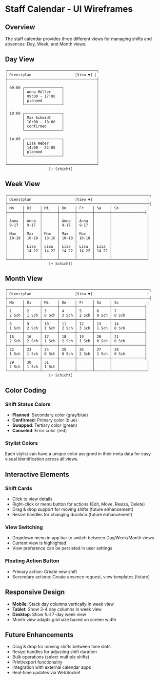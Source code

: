 # Staff Calendar - UI Wireframes

## Overview

The staff calendar provides three different views for managing shifts and absences: Day, Week, and Month views.

## Day View

```
┌─────────────────────────────────────────┐
│ Dienstplan                    [View ▼] │
├─────────────────────────────────────────┤
│                                         │
│ 09:00 ┌─────────────────┐               │
│       │ Anna Müller     │               │
│       │ 09:00 - 17:00   │               │
│       │ planned         │               │
│       └─────────────────┘               │
│                                         │
│ 10:00 ┌─────────────────┐               │
│       │ Max Schmidt     │               │
│       │ 10:00 - 18:00   │               │
│       │ confirmed       │               │
│       └─────────────────┘               │
│                                         │
│ 14:00 ┌─────────────────┐               │
│       │ Lisa Weber      │               │
│       │ 14:00 - 22:00   │               │
│       │ planned         │               │
│       └─────────────────┘               │
│                                         │
└─────────────────────────────────────────┘
                    [+ Schicht]
```

## Week View

```
┌─────────────────────────────────────────────────────────────────┐
│ Dienstplan                    [View ▼]                         │
├─────────────────────────────────────────────────────────────────┤
│ Mo    │ Di    │ Mi    │ Do    │ Fr    │ Sa    │ So             │
├───────┼───────┼───────┼───────┼───────┼───────┼───────────────┤
│       │       │       │       │       │       │                │
│ Anna  │ Anna  │       │ Anna  │ Anna  │       │                │
│ 9-17  │ 9-17  │       │ 9-17  │ 9-17  │       │                │
│       │       │       │       │       │       │                │
│ Max   │ Max   │ Max   │ Max   │ Max   │       │                │
│ 10-18 │ 10-18 │ 10-18 │ 10-18 │ 10-18 │       │                │
│       │       │       │       │       │       │                │
│       │ Lisa  │ Lisa  │ Lisa  │ Lisa  │ Lisa  │                │
│       │ 14-22 │ 14-22 │ 14-22 │ 14-22 │ 14-22 │                │
│       │       │       │       │       │       │                │
└───────┴───────┴───────┴───────┴───────┴───────┴────────────────┘
                    [+ Schicht]
```

## Month View

```
┌─────────────────────────────────────────────────────────────────┐
│ Dienstplan                    [View ▼]                         │
├─────────────────────────────────────────────────────────────────┤
│ Mo    │ Di    │ Mi    │ Do    │ Fr    │ Sa    │ So             │
├───────┼───────┼───────┼───────┼───────┼───────┼───────────────┤
│ 1     │ 2     │ 3     │ 4     │ 5     │ 6     │ 7             │
│ 2 Sch │ 1 Sch │ 0 Sch │ 3 Sch │ 2 Sch │ 0 Sch │ 0 Sch         │
├───────┼───────┼───────┼───────┼───────┼───────┼───────────────┤
│ 8     │ 9     │ 10    │ 11    │ 12    │ 13    │ 14            │
│ 1 Sch │ 2 Sch │ 1 Sch │ 2 Sch │ 3 Sch │ 1 Sch │ 0 Sch         │
├───────┼───────┼───────┼───────┼───────┼───────┼───────────────┤
│ 15    │ 16    │ 17    │ 18    │ 19    │ 20    │ 21            │
│ 2 Sch │ 2 Sch │ 1 Sch │ 2 Sch │ 1 Sch │ 0 Sch │ 0 Sch         │
├───────┼───────┼───────┼───────┼───────┼───────┼───────────────┤
│ 22    │ 23    │ 24    │ 25    │ 26    │ 27    │ 28            │
│ 1 Sch │ 1 Sch │ 0 Sch │ 0 Sch │ 2 Sch │ 1 Sch │ 0 Sch         │
├───────┼───────┼───────┼───────┼───────┼───────┼───────────────┤
│ 29    │ 30    │ 31    │       │       │       │                │
│ 2 Sch │ 1 Sch │ 1 Sch │       │       │       │                │
└───────┴───────┴───────┴───────┴───────┴───────┴────────────────┘
                    [+ Schicht]
```

## Color Coding

### Shift Status Colors
- **Planned**: Secondary color (gray/blue)
- **Confirmed**: Primary color (blue)
- **Swapped**: Tertiary color (green)
- **Canceled**: Error color (red)

### Stylist Colors
Each stylist can have a unique color assigned in their meta data for easy visual identification across all views.

## Interactive Elements

### Shift Cards
- Click to view details
- Right-click or menu button for actions (Edit, Move, Resize, Delete)
- Drag & drop support for moving shifts (future enhancement)
- Resize handles for changing duration (future enhancement)

### View Switching
- Dropdown menu in app bar to switch between Day/Week/Month views
- Current view is highlighted
- View preference can be persisted in user settings

### Floating Action Button
- Primary action: Create new shift
- Secondary actions: Create absence request, view templates (future)

## Responsive Design

- **Mobile**: Stack day columns vertically in week view
- **Tablet**: Show 3-4 day columns in week view
- **Desktop**: Show full 7-day week view
- Month view adapts grid size based on screen width

## Future Enhancements

- Drag & drop for moving shifts between time slots
- Resize handles for adjusting shift duration
- Bulk operations (select multiple shifts)
- Print/export functionality
- Integration with external calendar apps
- Real-time updates via WebSocket
